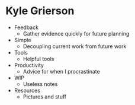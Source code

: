 # Kyle Grierson

- Feedback
  - Gather evidence quickly for future planning
- Simple
  - Decoupling current work from future work
- Tools
  - Helpful tools
- Productivity
  - Advice for when I procrastinate
- WIP
  - Useless notes
- Resources
  - Pictures and stuff

